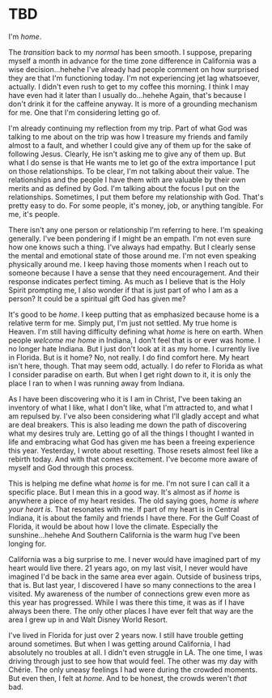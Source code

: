 # TBD

I'm *home*.

The *transition* back to my *normal* has been smooth. I suppose, preparing myself a month in advance for the time zone difference in California was a wise decision...hehehe I've already had people comment on how surprised they are that I'm functioning today. I'm not experiencing jet lag whatsoever, actually. I didn't even rush to get to my coffee this morning. I think I may have even had it later than I usually do...hehehe Again, that's because I don't drink it for the caffeine anyway. It is more of a grounding mechanism for me. One that I'm considering letting go of.

I'm already continuing my reflection from my trip. Part of what God was talking to me about on the trip was how I treasure my friends and family almost to a fault, and whether I could give any of them up for the sake of following Jesus. Clearly, He isn't asking me to give any of them up. But what I do sense is that He wants me to let go of the extra importance I put on those relationships. To be clear, I'm not talking about their value. The relationships and the people I have them with are valuable by their own merits and as defined by God. I'm talking about the focus I put on the relationships. Sometimes, I put them before my relationship with God. That's pretty easy to do. For some people, it's money, job, or anything tangible. For me, it's people.

There isn't any one person or relationship I'm referring to here. I'm speaking generally. I've been pondering if I might be an empath. I'm not even sure how one knows such a thing. I've always had empathy. But I clearly sense the mental and emotional state of those around me. I'm not even speaking physically around me. I keep having those moments when I reach out to someone because I have a sense that they need encouragement. And their response indicates perfect timing. As much as I believe that is the Holy Spirit prompting me, I also wonder if that is just part of who I am as a person? It could be a spiritual gift God has given me?

It's good to be *home*. I keep putting that as emphasized because home is a relative term for me. Simply put, I'm just not settled. My true home is Heaven. I'm still having difficulty defining what *home* is here on earth. When people *welcome me home* in Indiana, I don't feel that is or ever was home. I no longer hate Indiana. But I just don't look at it as my home. I currently live in Florida. But is it home? No, not really. I do find comfort here. My heart isn't here, though. That may seem odd, actually. I do refer to Florida as what I consider paradise on earth. But when I get right down to it, it is only the place I ran to when I was running away from Indiana.

As I have been discovering who it is I am in Christ, I've been taking an inventory of what I like, what I don't like, what I'm attracted to, and what I am repulsed by. I've also been considering what I'll gladly accept and what are deal breakers. This is also leading me down the path of discovering what my desires truly are. Letting go of all the things I thought I wanted in life and embracing what God has given me has been a freeing experience this year. Yesterday, I wrote about resetting. Those resets almost feel like a rebirth today. And with that comes excitement. I've become more aware of myself and God through this process.

This is helping me define what *home* is for me. I'm not sure I can call it a specific place. But I mean this in a good way. It's almost as if *home* is anywhere a piece of my heart resides. The old saying goes, *home is where your heart is*. That resonates with me. If part of my heart is in Central Indiana, it is about the family and friends I have there. For the Gulf Coast of Florida, it would be about how I love the climate. Especially the sunshine...hehehe And Southern California is the warm hug I've been longing for.

California was a big surprise to me. I never would have imagined part of my heart would live there. 21 years ago, on my last visit, I never would have imagined I'd be back in the same area ever again. Outside of business trips, that is. But last year, I discovered I have so many connections to the area I visited. My awareness of the number of connections grew even more as this year has progressed. While I was there this time, it was as if I have always been there. The only other places I have ever felt that way are the area I grew up in and Walt Disney World Resort.

I've lived in Florida for just over 2 years now. I still have trouble getting around sometimes. But when I was getting around California, I had absolutely no troubles at all. I didn't even struggle in LA. The one time, I was driving through just to see how that would feel. The other was my day with Chérie. The only uneasy feelings I had were during the crowded moments. But even then, I felt at *home*. And to be honest, the crowds weren't *that* bad.

